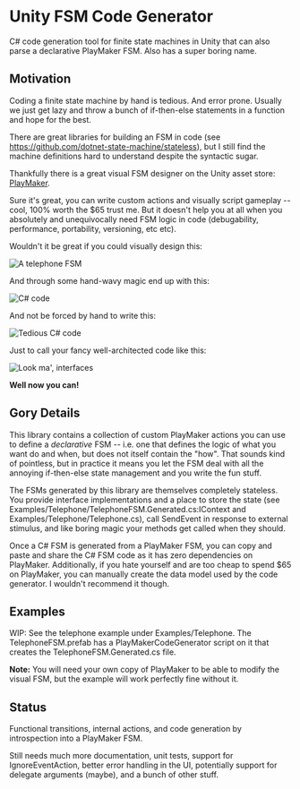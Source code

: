 # Unity FSM Code Generator
C# code generation tool for finite state machines in Unity that can also parse a declarative PlayMaker FSM. Also has a super boring name.

## Motivation

Coding a finite state machine by hand is tedious. And error prone. Usually we just get lazy and throw a bunch of if-then-else statements in a function and hope for the best.

There are great libraries for building an FSM in code (see <https://github.com/dotnet-state-machine/stateless>), but I still find the machine definitions hard to understand despite the syntactic sugar.

Thankfully there is a great visual FSM designer on the Unity asset store: [PlayMaker](https://www.assetstore.unity3d.com/en/#!/content/368).

Sure it's great, you can write custom actions and visually script gameplay -- cool, 100% worth the $65 trust me. But it doesn't help you at all when you absolutely and unequivocally need FSM logic in code (debugability, performance, portability, versioning, etc etc). 

Wouldn't it be great if you could visually design this:

![A telephone FSM](https://github.com/justonia/UnityFSMCodeGenerator/raw/master/Docs/telephone_playmaker_fsm.PNG)

And through some hand-wavy magic end up with this:

![C# code](https://github.com/justonia/UnityFSMCodeGenerator/raw/master/Docs/telephone_code_1.png)

And not be forced by hand to write this:

![Tedious C# code](https://github.com/justonia/UnityFSMCodeGenerator/raw/master/Docs/telephone_code_2.png)

Just to call your fancy well-architected code like this:

![Look ma', interfaces](https://github.com/justonia/UnityFSMCodeGenerator/raw/master/Docs/telephone_code_3.png)

**Well now you can!**

## Gory Details

This library contains a collection of custom PlayMaker actions you can use to define a *declarative* FSM -- i.e. one that defines the logic of what you want do and when, but does not itself contain the "how". That sounds kind of pointless, but in practice it means you let the FSM deal with all the annoying if-then-else state management and you write the fun stuff.

The FSMs generated by this library are themselves completely stateless. You provide interface implementations and a place to store the state (see Examples/Telephone/TelephoneFSM.Generated.cs:IContext and Examples/Telephone/Telephone.cs), call SendEvent in response to external stimulus, and like boring magic your methods get called when they should.

Once a C# FSM is generated from a PlayMaker FSM, you can copy and paste and share the C# FSM code as it has zero dependencies on PlayMaker. Additionally, if you hate yourself and are too cheap to spend $65 on PlayMaker, you can manually create the data model used by the code generator. I wouldn't recommend it though.

## Examples

WIP: See the telephone example under Examples/Telephone. The TelephoneFSM.prefab has a PlayMakerCodeGenerator script on it that creates the TelephoneFSM.Generated.cs file.

**Note:** You will need your own copy of PlayMaker to be able to modify the visual FSM, but the example will work perfectly fine without it. 

## Status

Functional transitions, internal actions, and code generation by introspection into a PlayMaker FSM. 

Still needs much more documentation, unit tests, support for IgnoreEventAction, better error handling in the UI, potentially support for delegate arguments (maybe), and a bunch of other stuff.
